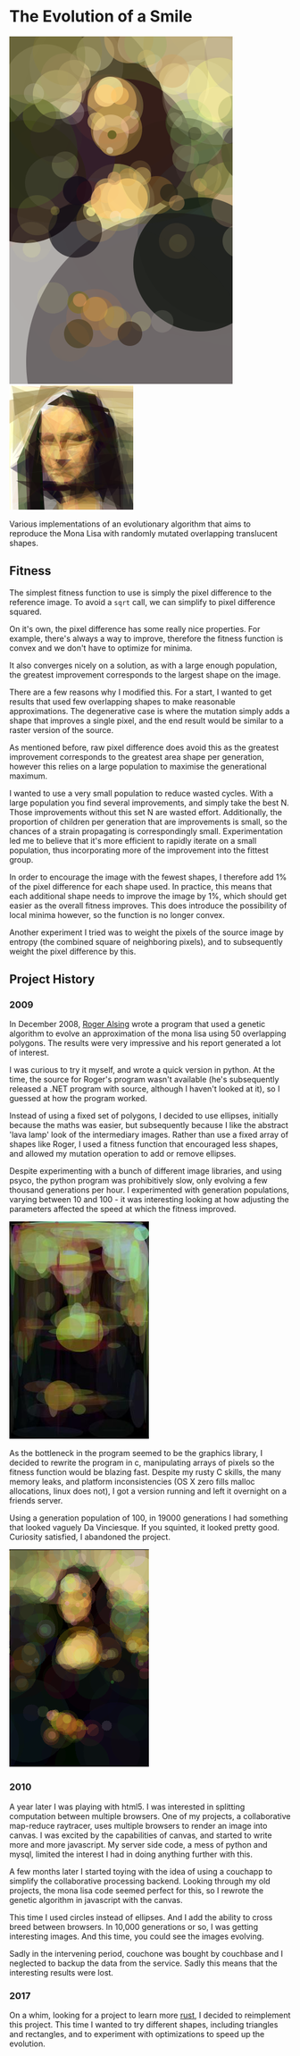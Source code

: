 # The Evolution of a Smile

![Fitness 59M, circles only](./images/59m-circles.svg)
![Fitness 11M, triangles only, face](./images/11m-triangles-small.svg)

Various implementations of an evolutionary algorithm that aims to
reproduce the Mona Lisa with randomly mutated overlapping translucent shapes.

## Fitness

The simplest fitness function to use is simply the pixel difference to the
reference image. To avoid a `sqrt` call, we can simplify to pixel difference
squared.

On it's own, the pixel difference has some really nice properties. For example,
there's always a way to improve, therefore the fitness function is convex and we
don't have to optimize for minima.

It also converges nicely on a solution, as with a large enough population, the
greatest improvement corresponds to the largest shape on the image.

There are a few reasons why I modified this. For a start, I wanted to get
results that used few overlapping shapes to make reasonable approximations. The
degenerative case is where the mutation simply adds a shape that improves a
single pixel, and the end result would be similar to a raster version of the
source.

As mentioned before, raw pixel difference does avoid this as the greatest
improvement corresponds to the greatest area shape per generation, however this
relies on a large population to maximise the generational maximum.

I wanted to use a very small population to reduce wasted cycles. With a large
population you find several improvements, and simply take the best N. Those
improvements without this set N are wasted effort. Additionally, the proportion
of children per generation that are improvements is small, so the chances of a
strain propagating is correspondingly small. Experimentation led me to believe
that it's more efficient to rapidly iterate on a small population, thus
incorporating more of the improvement into the fittest group.

In order to encourage the image with the fewest shapes, I therefore add 1% of
the pixel difference for each shape used. In practice, this means that each
additional shape needs to improve the image by 1%, which should get easier as
the overall fitness improves. This does introduce the possibility of local
minima however, so the function is no longer convex.

Another experiment I tried was to weight the pixels of the source image by
entropy (the combined square of neighboring pixels), and to subsequently weight 
the pixel difference by this.

## Project History

### 2009
In December 2008, [Roger Alsing](http://rogeralsing.com/2008/12/07/genetic-programming-evolution-of-mona-lisa/)
wrote a program that used a genetic algorithm to evolve an approximation of the
mona lisa using 50 overlapping polygons. The results were very impressive and
his report generated a lot of interest.

I was curious to try it myself, and wrote a quick version in python. At the
time, the source for Roger's program wasn't available (he's subsequently
released a .NET program with source, although I haven't looked at it), so I
guessed at how the program worked.

Instead of using a fixed set of polygons, I decided to use ellipses, initially
because the maths was easier, but subsequently because I like the abstract 'lava
lamp' look of the intermediary images. Rather than use a fixed array of shapes
like Roger, I used a fitness function that encouraged less shapes, and allowed
my mutation operation to add or remove ellipses.

Despite experimenting with a bunch of different image libraries, and using
psyco, the python program was prohibitively slow, only evolving a few thousand
generations per hour. I experimented with generation populations, varying
between 10 and 100 - it was interesting looking at how adjusting the parameters
affected the speed at which the fitness improved.

![One of the python versions](./images/mutation-64225.jpg)

As the bottleneck in the program seemed to be the graphics library, I decided to
rewrite the program in c, manipulating arrays of pixels so the fitness
function would be blazing fast. Despite my rusty C skills, the many memory
leaks, and platform inconsistencies (OS X zero fills malloc allocations, linux
does not), I got a version running and left it overnight on a friends server.

Using a generation population of 100, in 19000 generations I had something that
looked vaguely Da Vinciesque. If you squinted, it looked pretty good. Curiosity
satisfied, I abandoned the project.

![The result from the C Program](./images/19690.png)


### 2010
A year later I was playing with html5. I was interested in splitting computation
between multiple browsers. One of my projects, a collaborative map-reduce
raytracer, uses multiple browsers to render an image into canvas. I was excited by
the capabilities of canvas, and started to write more and more javascript. My
server side code, a mess of python and mysql, limited the interest I had in
doing anything further with this.

A few months later I started toying with the idea of using a couchapp to simplify
the collaborative processing backend. Looking through my old projects, the mona
lisa code seemed perfect for this, so I rewrote the genetic algorithm in
javascript with the canvas.

This time I used circles instead of ellipses. And I add the ability to cross
breed between browsers. In 10,000 generations or so, I was getting interesting
images. And this time, you could see the images evolving.

Sadly in the intervening period, couchone was bought by couchbase and I
neglected to backup the data from the service. Sadly this means that the
interesting results were lost.

### 2017

On a whim, looking for a project to learn more [rust](rust-lang.org), I decided
to reimplement this project. This time I wanted to try different shapes,
including triangles and rectangles, and to experiment with optimizations to
speed up the evolution.





